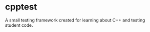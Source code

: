 cpptest
=======

A small testing framework created for learning about C++ and testing student code. 
